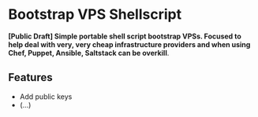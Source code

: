 # Bootstrap VPS Shellscript
**[Public Draft] Simple portable shell script bootstrap VPSs. Focused to help
deal with very, very cheap infrastructure providers and when using Chef, Puppet,
Ansible, Saltstack can be overkill**.

## Features
- Add public keys
- (...)

